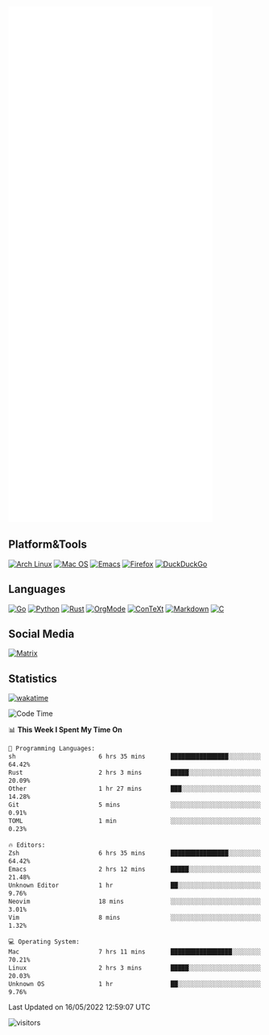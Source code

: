 ![Metrics](https://github.com/SteamedFish/SteamedFish/blob/master/github-metrics.svg)

## Platform&Tools

[![Arch Linux](https://img.shields.io/badge/ArchLinux-1793D1?logo=arch-linux&logoColor=fff&style=flat-square)](https://archlinux.org/)
[![Mac OS](https://img.shields.io/badge/MacOS-000000?style=flat-square&logo=macos&logoColor=F0F0F0)](https://www.apple.com/macos/)
[![Emacs](https://img.shields.io/badge/Emacs-%237F5AB6.svg?&style=flat-square&logo=gnu-emacs&logoColor=white)](https://www.gnu.org/software/emacs/)
[![Firefox](https://img.shields.io/badge/Firefox-FF7139?style=flat-square&logo=Firefox-Browser&logoColor=white)](https://firefox.com/)
[![DuckDuckGo](https://img.shields.io/badge/DuckDuckGo-DE5833?style=flat-square&logo=DuckDuckGo&logoColor=white)](https://duckduckgo.com/)

## Languages

[![Go](https://img.shields.io/badge/Golang-%2300ADD8.svg?style=flat-square&logo=go&logoColor=white)](https://golang.org/)
[![Python](https://img.shields.io/badge/Python-3670A0?style=flat-square&logo=python&logoColor=ffdd54)](https://www.python.org/)
[![Rust](https://img.shields.io/badge/Rust-%23000000.svg?style=flat-square&logo=rust&logoColor=white)](https://www.rust-lang.org/)
[![OrgMode](https://img.shields.io/badge/OrgMode-%23000000.svg?style=flat-square&logo=org&logoColor=white)](https://orgmode.org/)
[![ConTeXt](https://img.shields.io/badge/ConTeXt-%23008080.svg?style=flat-square&logo=latex&logoColor=white)](https://contextgarden.net/)
[![Markdown](https://img.shields.io/badge/MarkDown-%23000000.svg?style=flat-square&logo=markdown&logoColor=white)](https://daringfireball.net/projects/markdown/)
[![C](https://img.shields.io/badge/C-%2300599C.svg?style=flat-square&logo=c&logoColor=white)](https://www.iso.org/standard/74528.html)

## Social Media

[![Matrix](https://img.shields.io/badge/SteamedFish-2CA5E0?style=social&logo=matrix&logoColor=black)](https://matrix.to/#/@i:steamedfish.org)

## Statistics
[![wakatime](https://wakatime.com/badge/user/168280d6-fcf2-4b4f-ad3a-dc4612f35b38.svg)](https://wakatime.com/@168280d6-fcf2-4b4f-ad3a-dc4612f35b38)

<!--START_SECTION:waka-->
![Code Time](http://img.shields.io/badge/Code%20Time-1%2C812%20hrs%2054%20mins-blue)

📊 **This Week I Spent My Time On** 

```text
💬 Programming Languages: 
sh                       6 hrs 35 mins       ████████████████░░░░░░░░░   64.42% 
Rust                     2 hrs 3 mins        █████░░░░░░░░░░░░░░░░░░░░   20.09% 
Other                    1 hr 27 mins        ███░░░░░░░░░░░░░░░░░░░░░░   14.28% 
Git                      5 mins              ░░░░░░░░░░░░░░░░░░░░░░░░░   0.91% 
TOML                     1 min               ░░░░░░░░░░░░░░░░░░░░░░░░░   0.23%

🔥 Editors: 
Zsh                      6 hrs 35 mins       ████████████████░░░░░░░░░   64.42% 
Emacs                    2 hrs 12 mins       █████░░░░░░░░░░░░░░░░░░░░   21.48% 
Unknown Editor           1 hr                ██░░░░░░░░░░░░░░░░░░░░░░░   9.76% 
Neovim                   18 mins             ░░░░░░░░░░░░░░░░░░░░░░░░░   3.01% 
Vim                      8 mins              ░░░░░░░░░░░░░░░░░░░░░░░░░   1.32%

💻 Operating System: 
Mac                      7 hrs 11 mins       █████████████████░░░░░░░░   70.21% 
Linux                    2 hrs 3 mins        █████░░░░░░░░░░░░░░░░░░░░   20.03% 
Unknown OS               1 hr                ██░░░░░░░░░░░░░░░░░░░░░░░   9.76%

```


 Last Updated on 16/05/2022 12:59:07 UTC
<!--END_SECTION:waka-->

![visitors](https://visitor-badge.laobi.icu/badge?page_id=SteamedFish.SteamedFish)
